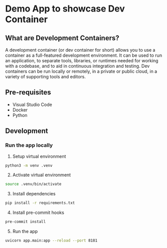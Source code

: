 # Demo App to showcase Dev Container

## What are Development Containers?

A development container (or dev container for short) allows you to use a container as a full-featured development environment. It can be used to run an application, to separate tools, libraries, or runtimes needed for working with a codebase, and to aid in continuous integration and testing. Dev containers can be run locally or remotely, in a private or public cloud, in a variety of supporting tools and editors.

## Pre-requisites
* Visual Studio Code
* Docker
* Python

## Development

### Run the app locally
1. Setup virtual environment
```bash
python3 -m venv .venv
```

2. Activate virtual environment
```bash
source .venv/bin/activate
```

3. Install dependencies
```bash
pip install -r requirements.txt
```

4. Install pre-commit hooks
```bash
pre-commit install
```

5. Run the app
```bash
uvicorn app.main:app --reload --port 8181
```
